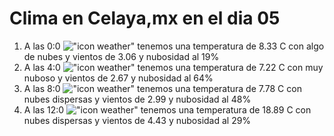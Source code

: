 # Clima en Celaya,mx en el dia 05

1. A las 0:0 !["icon weather"](http://openweathermap.org/img/w/02n.png) tenemos una temperatura de 8.33 C con algo de nubes y  vientos de 3.06 y nubosidad al 19%
1. A las 4:0 !["icon weather"](http://openweathermap.org/img/w/04n.png) tenemos una temperatura de 7.22 C con muy nuboso y  vientos de 2.67 y nubosidad al 64%
1. A las 8:0 !["icon weather"](http://openweathermap.org/img/w/03d.png) tenemos una temperatura de 7.78 C con nubes dispersas y  vientos de 2.99 y nubosidad al 48%
1. A las 12:0 !["icon weather"](http://openweathermap.org/img/w/03d.png) tenemos una temperatura de 18.89 C con nubes dispersas y  vientos de 4.43 y nubosidad al 29%
